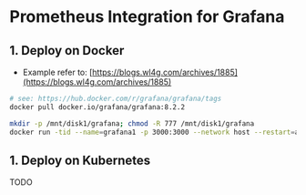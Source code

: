 # Prometheus Integration for Grafana

## 1. Deploy on Docker

- Example refer to: [https://blogs.wl4g.com/archives/1885](https://blogs.wl4g.com/archives/1885)

```bash
# see: https://hub.docker.com/r/grafana/grafana/tags
docker pull docker.io/grafana/grafana:8.2.2

mkdir -p /mnt/disk1/grafana; chmod -R 777 /mnt/disk1/grafana
docker run -tid --name=grafana1 -p 3000:3000 --network host --restart=always -v /mnt/disk1/grafana:/var/lib/grafana docker.io/grafana/grafana:8.2.2
```

## 1. Deploy on Kubernetes

TODO
